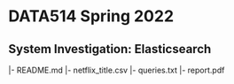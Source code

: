 # DATA514 Spring 2022 
## System Investigation: Elasticsearch

|- README.md
|- netflix_title.csv
|- queries.txt
|- report.pdf
